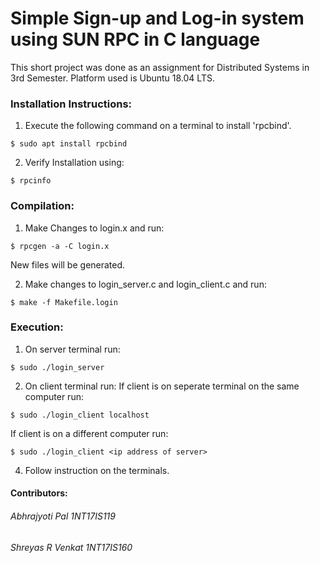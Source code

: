 # Simple Sign-up and Log-in system using SUN RPC in C language
This short project was done as an assignment for Distributed Systems in 3rd Semester. Platform used is Ubuntu 18.04 LTS.

### Installation Instructions:
1. Execute the following command on a terminal to install 'rpcbind'.
```console
$ sudo apt install rpcbind
```
2. Verify Installation using:
```console
$ rpcinfo
```
### Compilation:
1. Make Changes to login.x and run:
```console
$ rpcgen -a -C login.x
```
New files will be generated.

2. Make changes to login_server.c and login_client.c and run:
```console
$ make -f Makefile.login
```
### Execution:
1. On server terminal run:
```console
$ sudo ./login_server
```
2. On client terminal run:
If client is on seperate terminal on the same computer run:
```console
$ sudo ./login_client localhost
```

If client is on a different computer run:
```console
$ sudo ./login_client <ip address of server>
```

4. Follow instruction on the terminals.

#### Contributors:
###### Abhrajyoti Pal    1NT17IS119
###### Shreyas R Venkat  1NT17IS160
